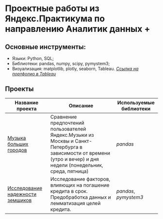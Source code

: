 # Проектные работы из Яндекс.Практикума по направлению Аналитик данных +
## Основные инструменты:
- Языки: Python, SQL;
- Библиотеки: pandas, numpy,  scipy, pymystem3;
- Визуализация: matplotlib, plotly, seaborn, Tableau.
*[Ссылка на портфолио в Tableau](https://public.tableau.com/app/profile/.65851822/viz/nps_16507141900550/Dashboardnps)*
## Проекты
| Название проекта              | Описание                                         | Используемые библиотеки  |
|-------------------------------|--------------------------------------------------|--------------------------|
|[Музыка больших городов](https://github.com/kseleznyova/yandex_practicum_analyst/blob/main/1.%20big_cities_music/%D0%9C%D1%83%D0%B7%D1%8B%D0%BA%D0%B0%20%D0%B1%D0%BE%D0%BB%D1%8C%D1%88%D0%B8%D1%85%20%D0%B3%D0%BE%D1%80%D0%BE%D0%B4%D0%BE%D0%B2.ipynb)         | Сравнение предпочтений пользователей Яндекс.Музыки из Москвы и Санкт-Петербурга в зависимости от времени (утро и вечер) и дня недели (понедельник, среда, пятница)| *pandas*|
|[Исследование надежности земщиков](https://github.com/kseleznyova/yandex_practicum_analyst/blob/main/2.%20%20reliability_of_borrowers/%D0%98%D1%81%D1%81%D0%BB%D0%B5%D0%B4%D0%BE%D0%B2%D0%B0%D0%BD%D0%B8%D0%B5%20%D0%BD%D0%B0%D0%B4%D1%91%D0%B6%D0%BD%D0%BE%D1%81%D1%82%D0%B8%20%D0%B7%D0%B0%D1%91%D0%BC%D1%89%D0%B8%D0%BA%D0%BE%D0%B2.ipynb)|Исследование факторов, влияющих на погашение кредита в срок. Предобработка данных и лемматизация целей кредита.|*pandas*, *pymystem3*|

